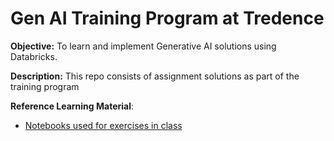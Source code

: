 # Gen AI Training Program at Tredence

**Objective:** To learn and implement Generative AI solutions using Databricks. 

**Description:** This repo consists of assignment solutions as part of the training program 

**Reference Learning Material**: 

- [Notebooks used for exercises in class](https://github.com/a-forty-two/stackroute-6nov-GenAI-Tradence)